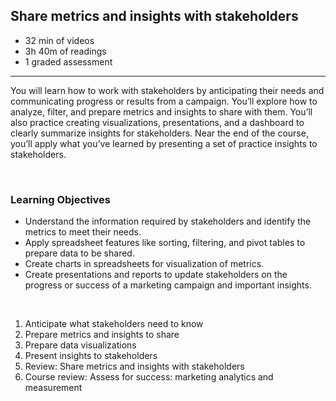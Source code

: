 ## Share metrics and insights with stakeholders

- 32 min of videos
- 3h 40m of readings
- 1 graded assessment

<hr>

You will learn how to work with stakeholders by anticipating their needs and communicating progress or results from a campaign. You’ll explore how to analyze, filter, and prepare metrics and insights to share with them. You’ll also practice creating visualizations, presentations, and a dashboard to clearly summarize insights for stakeholders. Near the end of the course, you’ll apply what you’ve learned by presenting a set of practice insights to stakeholders.

<br>

### Learning Objectives

- Understand the information required by stakeholders and identify the metrics to meet their needs.
- Apply spreadsheet features like sorting, filtering, and pivot tables to prepare data to be shared.
- Create charts in spreadsheets for visualization of metrics.
- Create presentations and reports to update stakeholders on the progress or success of a marketing campaign and important insights.

<br>

1. Anticipate what stakeholders need to know
2. Prepare metrics and insights to share
3. Prepare data visualizations
4. Present insights to stakeholders
5. Review: Share metrics and insights with stakeholders
6. Course review: Assess for success: marketing analytics and measurement
